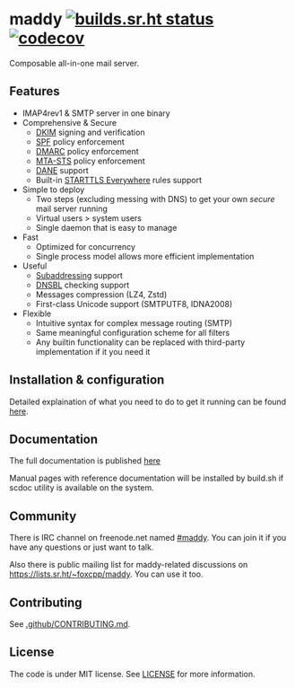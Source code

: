 maddy [![builds.sr.ht status](https://builds.sr.ht/~emersion/maddy.svg)](https://builds.sr.ht/~emersion/maddy?) [![codecov](https://img.shields.io/codecov/c/github/foxcpp/maddy)](https://codecov.io/gh/foxcpp/maddy)
=====================

Composable all-in-one mail server.

## Features

- IMAP4rev1 & SMTP server in one binary
- Comprehensive & Secure
  - [DKIM][dkim] signing and verification
  - [SPF][spf] policy enforcement
  - [DMARC][dmarc] policy enforcement
  - [MTA-STS][mtasts] policy enforcement
  - [DANE][dane] support
  - Built-in [STARTTLS Everywhere][sts-preload] rules support
- Simple to deploy
  - Two steps (excluding messing with DNS) to get your own
    _secure_ mail server running
  - Virtual users > system users
  - Single daemon that is easy to manage
- Fast
  - Optimized for concurrency
  - Single process model allows more efficient implementation
- Useful
  - [Subaddressing][subaddr] support
  - [DNSBL][dnsbl] checking support
  - Messages compression (LZ4, Zstd)
  - First-class Unicode support (SMTPUTF8, IDNA2008)
- Flexible
  - Intuitive syntax for complex message routing (SMTP)
  - Same meaningful configuration scheme for all filters
  - Any builtin functionality can be replaced with
    third-party implementation if it you need it

## Installation & configuration

Detailed explaination of what you need to do to get it running can be found
[here][setup-tutorial].

## Documentation

The full documentation is published [here](https://foxcpp.dev/maddy/)

Manual pages with reference documentation will be installed by build.sh if
scdoc utility is available on the system.

## Community

There is IRC channel on freenode.net named
[#maddy](https://webchat.freenode.net/#maddy). You can join it if you have
any questions or just want to talk.

Also there is public mailing list for maddy-related discussions on
https://lists.sr.ht/~foxcpp/maddy. You can use it too.

## Contributing

See [.github/CONTRIBUTING.md](.github/CONTRIBUTING.md).

## License

The code is under MIT license. See [LICENSE](LICENSE) for more information.


[dkim]: https://www.validity.com/blog/how-to-explain-dkim-in-plain-english/
[spf]: https://blog.returnpath.com/how-to-explain-spf-in-plain-english/
[dmarc]: https://blog.returnpath.com/how-to-explain-dmarc-in-plain-english/
[mtasts]: https://www.hardenize.com/blog/mta-sts
[dane]: https://halon.io/blog/what-is-dane/
[sts-preload]: https://starttls-everywhere.org/
[subaddr]: https://en.wikipedia.org/wiki/Email_address#Sub-addressing
[dnsbl]: https://en.wikipedia.org/wiki/DNSBL
[backscatter]: https://en.wikipedia.org/wiki/Backscatter_(e-mail)

[setup-tutorial]: https://foxcpp.dev/maddy/tutorials/setting-up/

